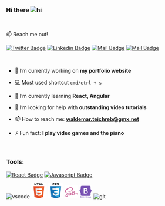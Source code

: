 ### Hi there <img src="https://user-images.githubusercontent.com/1303154/88677602-1635ba80-d120-11ea-84d8-d263ba5fc3c0.gif" width="25px" height="25px" alt="hi">

<br />

:mailbox: Reach me out!

[![Twitter Badge](https://img.shields.io/badge/-@WaldiTea-1ca0f1?style=flat&labelColor=1ca0f1&logo=twitter&logoColor=white&link=https://twitter.com/Ipenywis)](https://twitter.com/Ipenywis) [![Linkedin Badge](https://img.shields.io/badge/-Waldemar-0e76a8?style=flat&labelColor=0e76a8&logo=linkedin&logoColor=white)](https://www.linkedin.com/in/waldemar-teichreb/) [![Mail Badge](https://img.shields.io/badge/-@WaldiTea-e84393?style=flat&labelColor=e84393&logo=instagram&logoColor=white)](https://www.instagram.com/walditea/) [![Mail Badge](https://img.shields.io/badge/-Waldemar-c0392b?style=flat&labelColor=c0392b&logo=gmx&logoColor=white)](mailto:waldemar.teichreb@gmx.net)

<br />

- 🔭 I’m currently working on **my portfolio website**

- :computer: Most used shortcut `cmd/ctrl + s`

- 🌱 I’m currently learning **React, Angular**

- 🤝 I’m looking for help with **outstanding video tutorials**

- 📫 How to reach me: **waldemar.teichreb@gmx.net**

- ⚡ Fun fact: **I play video games and the piano**

<br />

<h3 align="left">Tools:</h3>

[![React Badge](https://img.shields.io/badge/-React-61DBFB?style=for-the-badge&labelColor=black&logo=react&logoColor=61DBFB)](#) [![Javascript Badge](https://img.shields.io/badge/-Javascript-F0DB4F?style=for-the-badge&labelColor=black&logo=javascript&logoColor=F0DB4F)](#)

<p align="left"> <img src="https://user-images.githubusercontent.com/674621/71187801-14e60a80-2280-11ea-94c9-e56576f76baf.png" alt="vscode" width="35" height="35"/> <img src="https://raw.githubusercontent.com/devicons/devicon/master/icons/html5/html5-original-wordmark.svg" alt="html5" width="42" height="42"/> <img src="https://raw.githubusercontent.com/devicons/devicon/master/icons/css3/css3-original-wordmark.svg" alt="css3" width="42" height="42"/> <img src="https://raw.githubusercontent.com/devicons/devicon/master/icons/sass/sass-original.svg" alt="sass" width="35" height="35"/> <img src="https://raw.githubusercontent.com/devicons/devicon/master/icons/bootstrap/bootstrap-plain-wordmark.svg" alt="bootstrap" width="35" height="35"/> <img src="https://www.vectorlogo.zone/logos/git-scm/git-scm-icon.svg" alt="git" width="35" height="35"/> </p>
